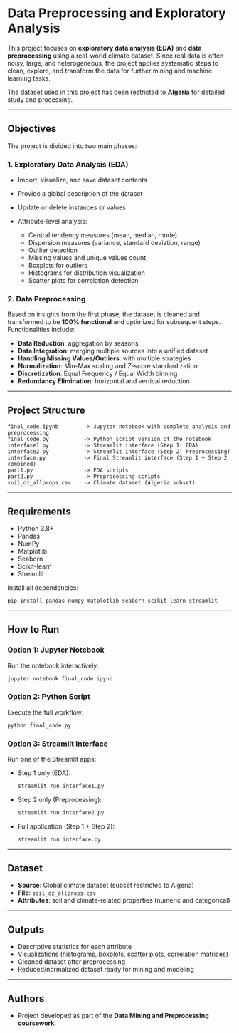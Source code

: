 # Data Preprocessing and Exploratory Analysis

This project focuses on **exploratory data analysis (EDA)** and **data preprocessing** using a real-world climate dataset. Since real data is often noisy, large, and heterogeneous, the project applies systematic steps to clean, explore, and transform the data for further mining and machine learning tasks.

The dataset used in this project has been restricted to **Algeria** for detailed study and processing.

---

## Objectives

The project is divided into two main phases:

### 1. Exploratory Data Analysis (EDA)

* Import, visualize, and save dataset contents
* Provide a global description of the dataset
* Update or delete instances or values
* Attribute-level analysis:

  * Central tendency measures (mean, median, mode)
  * Dispersion measures (variance, standard deviation, range)
  * Outlier detection
  * Missing values and unique values count
  * Boxplots for outliers
  * Histograms for distribution visualization
  * Scatter plots for correlation detection

### 2. Data Preprocessing

Based on insights from the first phase, the dataset is cleaned and transformed to be **100% functional** and optimized for subsequent steps. Functionalities include:

* **Data Reduction**: aggregation by seasons
* **Data Integration**: merging multiple sources into a unified dataset
* **Handling Missing Values/Outliers**: with multiple strategies
* **Normalization**: Min-Max scaling and Z-score standardization
* **Discretization**: Equal Frequency / Equal Width binning
* **Redundancy Elimination**: horizontal and vertical reduction

---

## Project Structure

```
final_code.ipynb        -> Jupyter notebook with complete analysis and preprocessing
final_code.py           -> Python script version of the notebook
interface1.py           -> Streamlit interface (Step 1: EDA)
interface2.py           -> Streamlit interface (Step 2: Preprocessing)
interface.py            -> Final Streamlit interface (Step 1 + Step 2 combined)
part1.py                -> EDA scripts
part2.py                -> Preprocessing scripts
soil_dz_allprops.csv    -> Climate dataset (Algeria subset)
```

---

## Requirements

* Python 3.8+
* Pandas
* NumPy
* Matplotlib
* Seaborn
* Scikit-learn
* Streamlit

Install all dependencies:

```bash
pip install pandas numpy matplotlib seaborn scikit-learn streamlit
```

---

## How to Run

### Option 1: Jupyter Notebook

Run the notebook interactively:

```bash
jupyter notebook final_code.ipynb
```

### Option 2: Python Script

Execute the full workflow:

```bash
python final_code.py
```

### Option 3: Streamlit Interface

Run one of the Streamlit apps:

* Step 1 only (EDA):

  ```bash
  streamlit run interface1.py
  ```

* Step 2 only (Preprocessing):

  ```bash
  streamlit run interface2.py
  ```

* Full application (Step 1 + Step 2):

  ```bash
  streamlit run interface.py
  ```

---

## Dataset

* **Source**: Global climate dataset (subset restricted to Algeria)
* **File**: `soil_dz_allprops.csv`
* **Attributes**: soil and climate-related properties (numeric and categorical)

---

## Outputs

* Descriptive statistics for each attribute
* Visualizations (histograms, boxplots, scatter plots, correlation matrices)
* Cleaned dataset after preprocessing
* Reduced/normalized dataset ready for mining and modeling

---

## Authors

* Project developed as part of the **Data Mining and Preprocessing coursework**.
